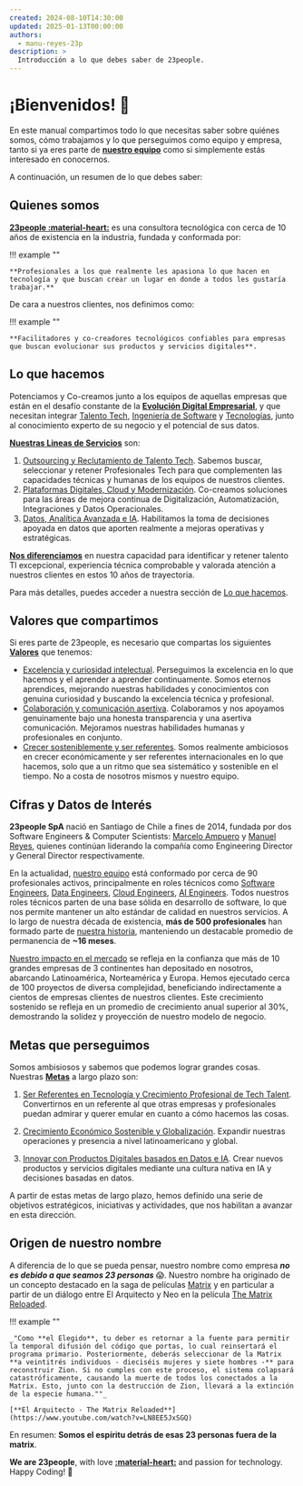 ```yaml
---
created: 2024-08-10T14:30:00
updated: 2025-01-13T00:00:00
authors:
  - manu-reyes-23p
description: >
  Introducción a lo que debes saber de 23people.
---
```


# ¡Bienvenidos!  🎉

En este manual compartimos todo lo que necesitas saber sobre quiénes somos, cómo trabajamos y lo que perseguimos como equipo y empresa, tanto si ya eres parte de [**nuestro equipo**](organization) como si simplemente estás interesado en conocernos.

A continuación, un resumen de lo que debes saber:

## Quienes somos

[**23people :material-heart:**](<https://23people.io>) es una consultora tecnológica con cerca de 10 años de existencia en la industria, fundada y conformada por:

!!! example ""

    **Profesionales a los que realmente les apasiona lo que hacen en tecnología y que buscan crear un lugar en donde a todos les gustaría trabajar.**

De cara a nuestros clientes, nos definimos como:

!!! example ""

    **Facilitadores y co-creadores tecnológicos confiables para empresas que buscan evolucionar sus productos y servicios digitales**.

## Lo que hacemos

Potenciamos y Co-creamos junto a los equipos de aquellas empresas que están en el desafío constante de la [**Evolución Digital Empresarial**](what-we-do/index.md#el-desafío-en-que-buscamos-ayudar), y que necesitan integrar [Talento Tech](how-we-do-it/tech-positions-roles-and-levels.md), [Ingeniería de Software](how-we-do-it/methodology.md) y [Tecnologías](how-we-do-it/tech-stack.md), junto al conocimiento experto de su negocio y el potencial de sus datos.

[**Nuestras Lineas de Servicios**](what-we-do/index.md#nuestros-servicios) son:

1. [Outsourcing y Reclutamiento de Talento Tech](what-we-do/index.md#outsourcing-y-reclutamiento-de-profesionales-tech-talent). Sabemos buscar, seleccionar y retener Profesionales Tech para que complementen las capacidades técnicas y humanas de los equipos de nuestros clientes.
2. [Plataformas Digitales, Cloud y Modernización](what-we-do/index.md#plataformas-digitales-cloud-y-modernización). Co-creamos soluciones para las áreas de mejora continua de Digitalización, Automatización, Integraciones y Datos Operacionales.
3. [Datos, Analítica Avanzada e IA](what-we-do/index.md#datos-analítica-e-ia). Habilitamos la toma de decisiones apoyada en datos que aporten realmente a mejoras operativas y estratégicas.

[**Nos diferenciamos**](what-we-do/index.md#diferenciadores) en nuestra capacidad para identificar y retener talento TI excepcional, experiencia técnica comprobable y valorada atención a nuestros clientes en estos 10 años de trayectoria.

Para más detalles, puedes acceder a nuestra sección de [Lo que hacemos](what-we-do).

## Valores que compartimos

Si eres parte de 23people, es necesario que compartas los siguientes [**Valores**](culture/values.md) que tenemos:

- [Excelencia y curiosidad intelectual](culture/values.md#excelencia-y-curiosidad-intelectual). Perseguimos la excelencia en lo que hacemos y el aprender a aprender continuamente. Somos eternos aprendices, mejorando nuestras habilidades y conocimientos con genuina curiosidad y buscando la excelencia técnica y profesional.
- [Colaboración y comunicación asertiva](culture/values.md#colaboración-y-comunicación-asertiva). Colaboramos y nos apoyamos genuinamente bajo una honesta transparencia y una asertiva comunicación. Mejoramos nuestras habilidades humanas y profesionales en conjunto.
- [Crecer sosteniblemente y ser referentes](culture/values.md#crecer-sosteniblemente-y-ser-referentes). Somos realmente ambiciosos en crecer económicamente y ser referentes internacionales en lo que hacemos, solo que a un ritmo que sea sistemático y sostenible en el tiempo. No a costa de nosotros mismos y nuestro equipo.

## Cifras y Datos de Interés

**23people SpA** nació en Santiago de Chile a fines de 2014, fundada por dos Software Engineers & Computer Scientists: [Marcelo Ampuero](https://github.com/marceloat23) y [Manuel Reyes](https://github.com/manu-reyes-23p), quienes continúan liderando la compañía como Engineering Director y General Director respectivamente.

En la actualidad, [nuestro equipo](organization) está conformado por cerca de 90 profesionales activos, principalmente en roles técnicos como [Software Engineers](what-we-do/it-roles.md#software-engineers), [Data Engineers](what-we-do/it-roles.md#data-engineers), [Cloud Engineers](what-we-do/it-roles.md#cloud-engineers), [AI Engineers](what-we-do/it-roles.md#ai-engineers). Todos nuestros roles técnicos parten de una base sólida en desarrollo de software, lo que nos permite mantener un alto estándar de calidad en nuestros servicios. A lo largo de nuestra década de existencia, **más de 500 profesionales** han formado parte de [nuestra historia](history), manteniendo un destacable promedio de permanencia de **~16 meses**.

[Nuestro impacto en el mercado](what-we-do/success-stories) se refleja en la confianza que más de 10 grandes empresas de 3 continentes han depositado en nosotros, abarcando Latinoamérica, Norteamérica y Europa. Hemos ejecutado cerca de 100 proyectos de diversa complejidad, beneficiando indirectamente a cientos de empresas clientes de nuestros clientes. Este crecimiento sostenido se refleja en un promedio de crecimiento anual superior al 30%, demostrando la solidez y proyección de nuestro modelo de negocio.

## Metas que perseguimos

Somos ambisiosos y sabemos que podemos lograr grandes cosas. Nuestras [**Metas**](strategy/goals.md) a largo plazo son:

1. [Ser Referentes en Tecnología y Crecimiento Profesional de Tech Talent](strategy/goals.md). Convertirnos en un referente al que otras empresas y profesionales puedan admirar y querer emular en cuanto a cómo hacemos las cosas.

2. [Crecimiento Económico Sostenible y Globalización](strategy/goals.md). Expandir nuestras operaciones y presencia a nivel latinoamericano y global.

3. [Innovar con Productos Digitales basados en Datos e IA](strategy/goals.md). Crear nuevos productos y servicios digitales mediante una cultura nativa en IA y decisiones basadas en datos.

A partir de estas metas de largo plazo, hemos definido una serie de objetivos estratégicos, iniciativas y actividades, que nos habilitan a avanzar en esta dirección.

## Origen de nuestro nombre

A diferencia de lo que se pueda pensar, nuestro nombre como empresa **_no es debido a que seamos 23 personas_** 😱. Nuestro nombre ha originado de un concepto destacado en la saga de películas [Matrix](https://es.wikipedia.org/wiki/Matrix) y en particular a partir de un diálogo entre El Arquitecto y Neo en la película [The Matrix Reloaded](https://www.imdb.com/title/tt0234215/?ref_=fn_al_tt_3).

!!! example ""

    _"Como **el Elegido**, tu deber es retornar a la fuente para permitir la temporal difusión del código que portas, lo cual reinsertará el programa primario. Posteriormente, deberás seleccionar de la Matrix **a veintitrés individuos - dieciséis mujeres y siete hombres -** para reconstruir Zion. Si no cumples con este proceso, el sistema colapsará catastróficamente, causando la muerte de todos los conectados a la Matrix. Esto, junto con la destrucción de Zion, llevará a la extinción de la especie humana.""_

    [**El Arquitecto - The Matrix Reloaded**](https://www.youtube.com/watch?v=LN8EE5JxSGQ)

En resumen: **Somos el espíritu detrás de esas 23 personas fuera de la matrix**.

**We are 23people**, with love [**:material-heart:**](teams) and passion for technology. Happy Coding! 🚀

